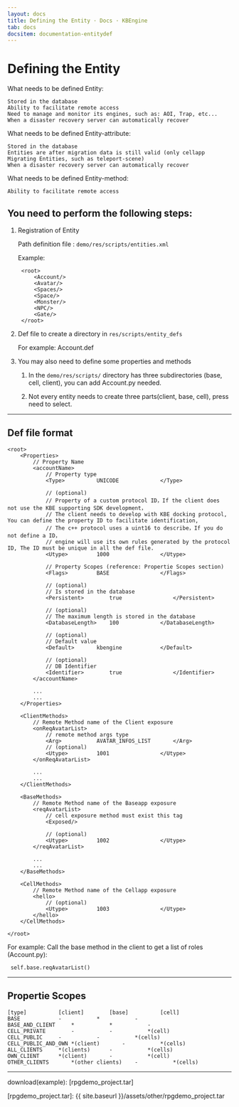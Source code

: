 ```yaml
---
layout: docs
title: Defining the Entity · Docs · KBEngine
tab: docs
docsitem: documentation-entitydef
---
```


Defining the Entity
====================

What needs to be defined Entity:

	Stored in the database
	Ability to facilitate remote access
	Need to manage and monitor its engines, such as: AOI, Trap, etc...
	When a disaster recovery server can automatically recover


What needs to be defined Entity-attribute:

	Stored in the database
	Entities are after migration data is still valid (only cellapp Migrating Entities, such as teleport-scene)
	When a disaster recovery server can automatically recover

What needs to be defined Entity-method:

	Ability to facilitate remote access


You need to perform the following steps:
-----------------------------------------

1. Registration of Entity

	Path definition file : `demo/res/scripts/entities.xml`

	Example:

		<root>
			<Account/>
			<Avatar/>
			<Spaces/>
			<Space/>
			<Monster/>
			<NPC/>
			<Gate/>
		</root>


2. Def file to create a directory in `res/scripts/entity_defs`

	For example: Account.def


3. You may also need to define some properties and methods

	1. In the `demo/res/scripts/` directory has three subdirectories (base, cell, client), you can add Account.py needed.

	2. Not every entity needs to create three parts(client, base, cell), press need to select.


-----------------------------------------


Def file format
-----------------------------------------

	<root>
		<Properties>
			// Property Name
			<accountName>
				// Property type
				<Type>			UNICODE				</Type>

				// (optional)
				// Property of a custom protocol ID，If the client does not use the KBE supporting SDK development，
				// The client needs to develop with KBE docking protocol, You can define the property ID to facilitate identification,
				// The c++ protocol uses a uint16 to describe，If you do not define a ID，
				// engine will use its own rules generated by the protocol ID, The ID must be unique in all the def file.
				<Utype>			1000				</Utype>

				// Property Scopes (reference: Propertie Scopes section)
				<Flags>			BASE				</Flags>

				// (optional)
				// Is stored in the database
				<Persistent>		true				</Persistent>

				// (optional)
				// The maximum length is stored in the database
				<DatabaseLength> 	100				</DatabaseLength>

				// (optional)
				// Default value 
				<Default>		kbengine			</Default>

				// (optional)
				// DB Identifier
				<Identifier>		true				</Identifier>
			</accountName>
			
			...
			...
		</Properties>

		<ClientMethods>
			// Remote Method name of the Client exposure
			<onReqAvatarList>
				// remote method args type
				<Arg>			AVATAR_INFOS_LIST		</Arg>
				// (optional)
				<Utype>			1001				</Utype>
			</onReqAvatarList>

			...
			...
		</ClientMethods>

		<BaseMethods>
			// Remote Method name of the Baseapp exposure
			<reqAvatarList> 
				// cell exposure method must exist this tag
				<Exposed/>

				// (optional)
				<Utype>			1002				</Utype>
			</reqAvatarList>
			
			...
			...
		</BaseMethods>

		<CellMethods>
			// Remote Method name of the Cellapp exposure
			<hello>
				// (optional)
				<Utype>			1003				</Utype>
			</hello>
		</CellMethods>

	</root>

For example: Call the base method in the client to get a list of roles (Account.py):

	 self.base.reqAvatarList()


-----------------------------------------


Propertie Scopes
-----------------------------------------

	[type]			[client]		[base]			[cell]
	BASE			-			*			-
	BASE_AND_CLIENT		*			*			-
	CELL_PRIVATE		-			-			*(cell)
	CELL_PUBLIC		-			-			*(cells)
	CELL_PUBLIC_AND_OWN	*(client)		-			*(cells)
	ALL_CLIENTS		*(clients)		-			*(cells)
	OWN_CLIENT		*(client)		-			*(cell)
	OTHER_CLIENTS		*(other clients)	-			*(cells)



-----------------------------------------------

download(example): 
[rpgdemo_project.tar]



[rpgdemo_project.tar]: {{ site.baseurl }}/assets/other/rpgdemo_project.tar